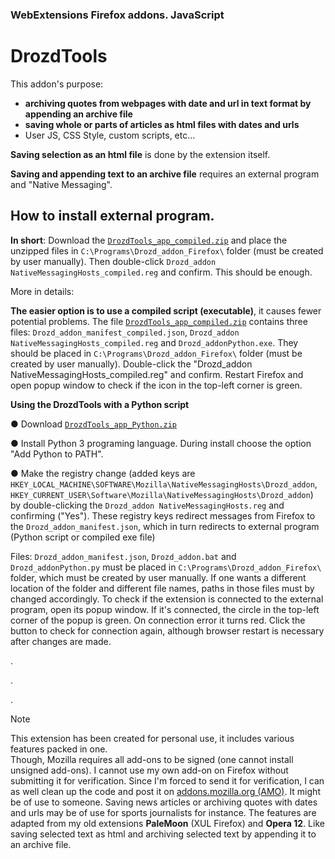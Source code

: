 ### WebExtensions Firefox addons. JavaScript
# DrozdTools

 This addon's purpose:
+ **archiving quotes from webpages with date and url in text format by appending an archive file**
+ **saving whole or parts of articles as html files with dates and urls**
+ User JS, CSS Style, custom scripts, etc...

**Saving selection as an html file** is done by the extension itself.

**Saving and appending text to an archive file** requires an external program and "Native Messaging".



## How to install external program.

**In short**: Download the [`DrozdTools_app_compiled.zip`](https://github.com/Drozdman-1/WebExtensions/releases/download/WebExtension_Drozd2/DrozdTools_app_compiled.zip) and place the unzipped files in `C:\Programs\Drozd_addon_Firefox\` folder (must be created by user manually). Then double-click `Drozd_addon NativeMessagingHosts_compiled.reg` and confirm. This should be enough.

More in details:

**The easier option is to use a compiled script (executable)**, it causes fewer potential problems.
The file [`DrozdTools_app_compiled.zip`](https://github.com/Drozdman-1/WebExtensions/releases/download/WebExtension_Drozd2/DrozdTools_app_compiled.zip) contains three files: `Drozd_addon_manifest_compiled.json`, `Drozd_addon NativeMessagingHosts_compiled.reg` and `Drozd_addonPython.exe`. They should be placed in `C:\Programs\Drozd_addon_Firefox\` folder (must be created by user manually).
Double-click the "Drozd_addon NativeMessagingHosts_compiled.reg" and confirm. Restart Firefox and open popup window to check if the icon in the top-left corner is green.

**Using the DrozdTools with a Python script**

 ● Download [`DrozdTools_app_Python.zip`](https://github.com/Drozdman-1/WebExtensions/releases/download/WebExtension/DrozdTools_app_Python.zip)
 
 ● Install Python 3 programing language. During install choose the option "Add Python to PATH".

 ● Make the registry change (added keys are `HKEY_LOCAL_MACHINE\SOFTWARE\Mozilla\NativeMessagingHosts\Drozd_addon`, `HKEY_CURRENT_USER\Software\Mozilla\NativeMessagingHosts\Drozd_addon`) by double-clicking the `Drozd_addon NativeMessagingHosts.reg` and confirming ("Yes"). These registry keys redirect messages from Firefox to the `Drozd_addon_manifest.json`, which in turn redirects to external program (Python script or compiled exe file)

Files: `Drozd_addon_manifest.json`, `Drozd_addon.bat` and `Drozd_addonPython.py` must be placed in `C:\Programs\Drozd_addon_Firefox\` folder, which must be created by user manually. If one wants a different location of the folder and different file names, paths in those files must by changed accordingly.
To check if the extension is connected to the external program, open its popup window. If it's connected, the circle in the top-left corner of the popup is green. On connection error it turns red. Click the button to check for connection again, although browser restart is necessary after changes are made.





.

.

.

>[!NOTE]
 This extension has been created for personal use, it includes various features packed in one.    
 Though, Mozilla requires all add-ons to be signed (one cannot install unsigned add-ons). I cannot use my own add-on on Firefox without submitting it for verification. 
 Since I'm forced to send it for verification, I can as well clean up the code and post it on [addons.mozilla.org (AMO)](https://addons.mozilla.org/). It might be of use to someone. 
 Saving news articles or archiving quotes with dates and urls may be of use for sports journalists for instance.
 The features are adapted from my old extensions **PaleMoon** (XUL Firefox) and **Opera 12**. Like saving selected text as html and archiving selected text by appending it to an archive file.


